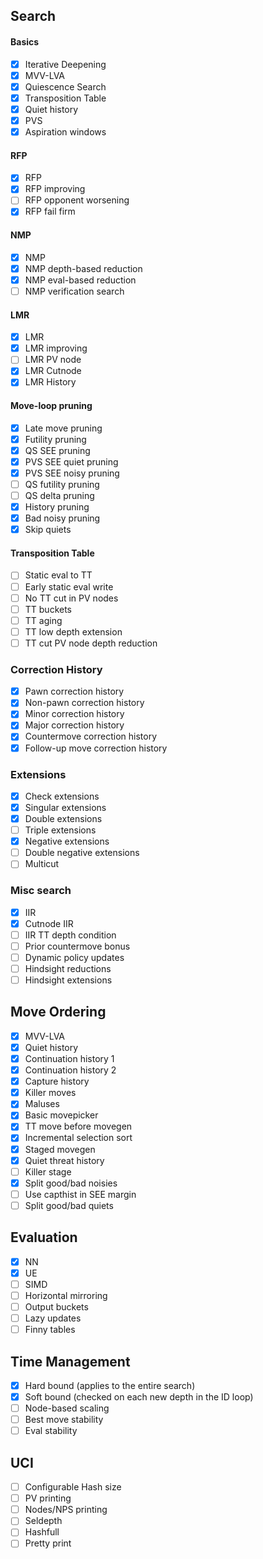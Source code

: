 ## Search

#### Basics
- [x] Iterative Deepening
- [x] MVV-LVA
- [x] Quiescence Search
- [x] Transposition Table 
- [x] Quiet history
- [x] PVS
- [x] Aspiration windows

#### RFP
- [x] RFP
- [x] RFP improving
- [ ] RFP opponent worsening
- [x] RFP fail firm

#### NMP
- [x] NMP
- [x] NMP depth-based reduction
- [x] NMP eval-based reduction
- [ ] NMP verification search

#### LMR
- [x] LMR
- [x] LMR improving
- [ ] LMR PV node
- [x] LMR Cutnode
- [x] LMR History

#### Move-loop pruning
- [x] Late move pruning
- [x] Futility pruning
- [X] QS SEE pruning
- [x] PVS SEE quiet pruning 
- [x] PVS SEE noisy pruning
- [ ] QS futility pruning
- [ ] QS delta pruning
- [x] History pruning
- [x] Bad noisy pruning
- [x] Skip quiets

#### Transposition Table
- [ ] Static eval to TT
- [ ] Early static eval write
- [ ] No TT cut in PV nodes
- [ ] TT buckets
- [ ] TT aging
- [ ] TT low depth extension
- [ ] TT cut PV node depth reduction

### Correction History
- [x] Pawn correction history
- [x] Non-pawn correction history
- [x] Minor correction history
- [x] Major correction history
- [x] Countermove correction history
- [x] Follow-up move correction history

### Extensions
- [x] Check extensions
- [x] Singular extensions
- [x] Double extensions
- [ ] Triple extensions
- [x] Negative extensions
- [ ] Double negative extensions
- [ ] Multicut

### Misc search
- [x] IIR
- [x] Cutnode IIR
- [ ] IIR TT depth condition
- [ ] Prior countermove bonus
- [ ] Dynamic policy updates
- [ ] Hindsight reductions
- [ ] Hindsight extensions

## Move Ordering
- [x] MVV-LVA
- [x] Quiet history
- [x] Continuation history 1
- [x] Continuation history 2
- [x] Capture history 
- [X] Killer moves
- [x] Maluses
- [x] Basic movepicker
- [x] TT move before movegen
- [x] Incremental selection sort
- [x] Staged movegen
- [x] Quiet threat history
- [ ] Killer stage
- [x] Split good/bad noisies
- [ ] Use capthist in SEE margin
- [ ] Split good/bad quiets

## Evaluation
- [x] NN
- [x] UE
- [ ] SIMD
- [ ] Horizontal mirroring
- [ ] Output buckets
- [ ] Lazy updates
- [ ] Finny tables

## Time Management
- [x] Hard bound (applies to the entire search)
- [x] Soft bound (checked on each new depth in the ID loop)
- [ ] Node-based scaling
- [ ] Best move stability
- [ ] Eval stability

## UCI
- [ ] Configurable Hash size
- [ ] PV printing
- [ ] Nodes/NPS printing
- [ ] Seldepth
- [ ] Hashfull
- [ ] Pretty print
